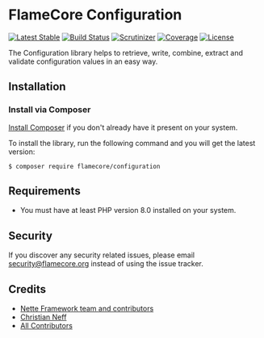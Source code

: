 # FlameCore Configuration

[![Latest Stable](http://img.shields.io/packagist/v/flamecore/configuration.svg)](https://packagist.org/p/flamecore/configuration)
[![Build Status](https://img.shields.io/travis/com/flamecore/flamecore-configuration.svg)](https://travis-ci.com/github/flamecore/flamecore-configuration)
[![Scrutinizer](http://img.shields.io/scrutinizer/g/flamecore/flamecore-configuration.svg)](https://scrutinizer-ci.com/g/flamecore/flamecore-configuration)
[![Coverage](http://img.shields.io/scrutinizer/coverage/g/flamecore/flamecore-configuration.svg)](https://scrutinizer-ci.com/g/flamecore/flamecore-configuration)
[![License](http://img.shields.io/packagist/l/flamecore/configuration.svg)](https://packagist.org/p/flamecore/configuration)

The Configuration library helps to retrieve, write, combine, extract and validate configuration values in an easy way.


## Installation

### Install via Composer

[Install Composer](https://getcomposer.org/doc/00-intro.md#installation-linux-unix-macos) if you don't already have it present on your system.

To install the library, run the following command and you will get the latest version:

    $ composer require flamecore/configuration


## Requirements

- You must have at least PHP version 8.0 installed on your system.


## Security

If you discover any security related issues, please email security@flamecore.org instead of using the issue tracker.


## Credits

- [Nette Framework team and contributors](https://nette.org)
- [Christian Neff](https://www.secondtruth.de)
- [All Contributors](https://github.com/flamecore/flamecore-configuration/graphs/contributors)
